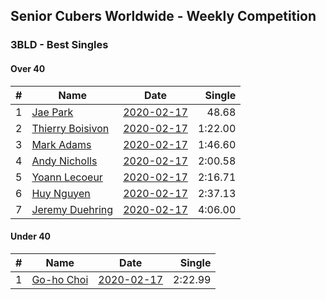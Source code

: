 ## Senior Cubers Worldwide - Weekly Competition
### 3BLD - Best Singles

#### Over 40

| # | Name | Date | Single | 
| :--: | -- | :--: | --: |
| 1 |[Jae Park](../persons/Jae_Park.md) |[2020-02-17](2020-02-17.md) |48.68 |
| 2 |[Thierry Boisivon](../persons/Thierry_Boisivon.md) |[2020-02-17](2020-02-17.md) |1:22.00 |
| 3 |[Mark Adams](../persons/Mark_Adams.md) |[2020-02-17](2020-02-17.md) |1:46.60 |
| 4 |[Andy Nicholls](../persons/Andy_Nicholls.md) |[2020-02-17](2020-02-17.md) |2:00.58 |
| 5 |[Yoann Lecoeur](../persons/Yoann_Lecoeur.md) |[2020-02-17](2020-02-17.md) |2:16.71 |
| 6 |[Huy Nguyen](../persons/Huy_Nguyen.md) |[2020-02-17](2020-02-17.md) |2:37.13 |
| 7 |[Jeremy Duehring](../persons/Jeremy_Duehring.md) |[2020-02-17](2020-02-17.md) |4:06.00 |

#### Under 40

| # | Name | Date | Single | 
| :--: | -- | :--: | --: |
| 1 |[Go-ho Choi](../persons/Go-ho_Choi.md) |[2020-02-17](2020-02-17.md) |2:22.99 |

